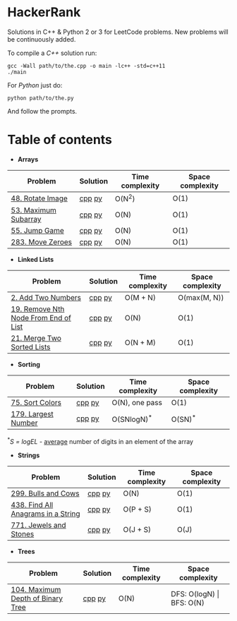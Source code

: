 # HackerRank
Solutions in C++ & Python 2 or 3 for LeetCode problems. New problems will be continuously added.  

To compile a *C++* solution run:  
```
gcc -Wall path/to/the.cpp -o main -lc++ -std=c++11
./main
```  
For *Python* just do:
```
python path/to/the.py
```  
And follow the prompts.   

# Table of contents

- **Arrays**

| Problem | Solution | Time complexity | Space complexity |
| ------ | ------ | ------ | ------ |
| [48. Rotate Image](https://leetcode.com/problems/rotate-image/) | [cpp](Arrays/48_rotate_image.cpp) [py](Arrays/48_rotate_image.py) | O(N<sup>2</sup>) | O(1) |
| [53. Maximum Subarray](https://leetcode.com/problems/maximum-subarray/) | [cpp](Arrays/53_max_subarray.cpp) [py](Arrays/53_max_subarray.py) | O(N) | O(1) |
| [55. Jump Game](https://leetcode.com/problems/jump-game/) | [cpp](Arrays/55_jump_game.cpp) [py](Arrays/55_jump_game.py) | O(N) | O(1) |
| [283. Move Zeroes](https://leetcode.com/problems/move-zeroes/) | [cpp](Arrays/283_move_zeroes.cpp) [py](Arrays/283_move_zeroes.py) | O(N) | O(1) |

- **Linked Lists**

| Problem | Solution | Time complexity | Space complexity |
| ------ | ------ | ------ | ------ |
| [2. Add Two Numbers](https://leetcode.com/problems/add-two-numbers/) | [cpp](LinkedLists/2_add_two_numbers.cpp) [py](LinkedLists/2_add_two_numbers.py) | O(M + N) | O(max(M, N)) |
| [19. Remove Nth Node From End of List](https://leetcode.com/problems/remove-nth-node-from-end-of-list/) | [cpp](LinkedLists/19_remove_nth_node.cpp) [py](LinkedLists/19_remove_nth_node.py) | O(N) | O(1) |
| [21. Merge Two Sorted Lists](https://leetcode.com/problems/merge-two-sorted-lists/) | [cpp](LinkedLists/21_merge_2sorted.cpp) [py](LinkedLists/21_merge_2sorted.py) | O(N + M) | O(1) |

- **Sorting**

| Problem | Solution | Time complexity | Space complexity |
| ------ | ------ | ------ | ------ |
| [75. Sort Colors](https://leetcode.com/problems/sort-colors/) | [cpp](Sorting/75_sort_colors.cpp) [py](Sorting/75_sort_colors.py) | O(N), one pass | O(1) |
| [179. Largest Number](https://leetcode.com/problems/largest-number/) | [cpp](Sorting/179_largest_number.cpp) [py](Sorting/179_largest_number.py) | O(SNlogN)<sup>\*</sup> | O(SN)<sup>\*</sup> | 
  
<sup>\*</sup>*S = logEL* - [average](https://stackoverflow.com/questions/50261364/explain-why-time-complexity-for-summing-digits-in-a-number-of-length-n-is-ologn) number of digits in an element of the array 

- **Strings**

| Problem | Solution | Time complexity | Space complexity |
| ------ | ------ | ------ | ------ |
| [299. Bulls and Cows](https://leetcode.com/problems/bulls-and-cows/) | [cpp](Strings/299_bulls_and_cows.cpp) [py](Strings/299_bulls_and_cows.py) | O(N) | O(1) |
| [438. Find All Anagrams in a String](https://leetcode.com/problems/find-all-anagrams-in-a-string/) | [cpp](Strings/438_all_anagrams.cpp) [py](Strings/438_all_anagrams.py) | O(P + S) | O(1) |
| [771. Jewels and Stones](https://leetcode.com/problems/jewels-and-stones/) | [cpp](Strings/771_jewels_and_stones.cpp) [py](Strings/771_jewels_and_stones.py) | O(J + S) | O(J) |

- **Trees**

| Problem | Solution | Time complexity | Space complexity |
| ------ | ------ | ------ | ------ |
| [104. Maximum Depth of Binary Tree](https://leetcode.com/problems/maximum-depth-of-binary-tree/) | [cpp](Trees/104_max_depth.cpp) [py](Trees/104_max_depth.py) | O(N) | DFS: O(logN) \| BFS: O(N)|

